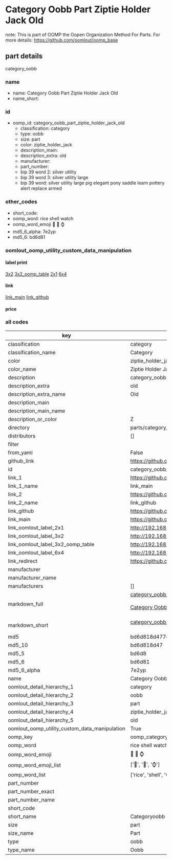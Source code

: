 # Category Oobb Part Ziptie Holder Jack Old  

note: This is part of OOMP the Oopen Organization Method For Parts. For more details: https://github.com/oomlout/oomp_base

##  part details
  



category_oobb



### name
* name: Category Oobb Part Ziptie Holder Jack Old
* name_short: 
### id
* oomp_id: category_oobb_part_ziptie_holder_jack_old
  * classification: category
  * type: oobb
  * size: part
  * color: ziptie_holder_jack
  * description_main: 
  * description_extra: old
  * manufacturer: 
  * part_number: 
  * bip 39 word 2: silver utility
  * bip 39 word 3: silver utility large
  * bip 39 word: silver utility large pig elegant pony saddle learn pottery alert replace armed

### other_codes
* short_code: 
* oomp_word: rice shell watch
* oomp_word_emoji :rice: :shell: :watch:
* md5_6_alpha: 7e2yp
* md5_6: bd6d81






### oomlout_oomp_utility_custom_data_manipulation
#### label print
[3x2](http://192.168.1.245:1112/?label=oomp%207e2yp)
[3x2_oomp_table](http://192.168.1.108:1112/?label=oomp%207e2yp)
[2x1](http://192.168.1.242:1112/?label=oomp%207e2yp)
[6x4](http://192.168.1.55:1112/?label=oomp%207e2yp)    

#### link

[link_main](https://github.com/oomlout/oomlout_oomp_version_1_messy/tree/main/parts/category_oobb_part_ziptie_holder_jack_old) [link_github](https://github.com/oomlout/oomlout_oomp_version_1_messy/tree/main/parts/category_oobb_part_ziptie_holder_jack_old)                             

#### price







### all codes 
| key | value |  
| --- | --- |  
| classification | category |  
| classification_name | Category |  
| color | ziptie_holder_jack |  
| color_name | Ziptie Holder Jack |  
| description | category_oobb |  
| description_extra | old |  
| description_extra_name | Old |  
| description_main |  |  
| description_main_name |  |  
| description_or_color | Z  |  
| directory | parts/category_oobb_part_ziptie_holder_jack_old |  
| distributors | [] |  
| filter |  |  
| from_yaml | False |  
| github_link | https://github.com/oomlout/oomlout_oomp_part_src/tree/main/parts/category_oobb_part_ziptie_holder_jack_old |  
| id | category_oobb_part_ziptie_holder_jack_old |  
| link_1 | https://github.com/oomlout/oomlout_oomp_version_1_messy/tree/main/parts/category_oobb_part_ziptie_holder_jack_old |  
| link_1_name | link_main |  
| link_2 | https://github.com/oomlout/oomlout_oomp_version_1_messy/tree/main/parts/category_oobb_part_ziptie_holder_jack_old |  
| link_2_name | link_github |  
| link_github | https://github.com/oomlout/oomlout_oomp_version_1_messy/tree/main/parts/category_oobb_part_ziptie_holder_jack_old |  
| link_main | https://github.com/oomlout/oomlout_oomp_version_1_messy/tree/main/parts/category_oobb_part_ziptie_holder_jack_old |  
| link_oomlout_label_2x1 | http://192.168.1.242:1112/?label=oomp%207e2yp |  
| link_oomlout_label_3x2 | http://192.168.1.245:1112/?label=oomp%207e2yp |  
| link_oomlout_label_3x2_oomp_table | http://192.168.1.108:1112/?label=oomp%207e2yp |  
| link_oomlout_label_6x4 | http://192.168.1.55:1112/?label=oomp%207e2yp |  
| link_redirect | https://github.com/oomlout/oomlout_oomp_version_1_messy/tree/main/parts/category_oobb_part_ziptie_holder_jack_old |  
| manufacturer |  |  
| manufacturer_name |  |  
| manufacturers | [] |  
| markdown_full | [category_oobb_part_ziptie_holder_jack_old](none)<br>[](none)<br>[Category Oobb Part Ziptie Holder Jack Old](none)<br><br> |  
| markdown_short | [category_oobb_part_ziptie_holder_jack_old](none)<br><br> |  
| md5 | bd6d818d477ed7ba9fa3ca48fa7c1646 |  
| md5_10 | bd6d818d47 |  
| md5_5 | bd6d8 |  
| md5_6 | bd6d81 |  
| md5_6_alpha | 7e2yp |  
| name | Category Oobb Part Ziptie Holder Jack Old |  
| oomlout_detail_hierarchy_1 | category |  
| oomlout_detail_hierarchy_2 | oobb |  
| oomlout_detail_hierarchy_3 | part |  
| oomlout_detail_hierarchy_4 | ziptie_holder_jack |  
| oomlout_detail_hierarchy_5 | old |  
| oomlout_oomp_utility_custom_data_manipulation | True |  
| oomp_key | oomp_category_oobb_part_ziptie_holder_jack_old |  
| oomp_word | rice shell watch |  
| oomp_word_emoji | :rice: :shell: :watch: |  
| oomp_word_emoji_list | [':rice:', ':shell:', ':watch:'] |  
| oomp_word_list | ['rice', 'shell', 'watch'] |  
| part_number |  |  
| part_number_exact |  |  
| part_number_name |  |  
| short_code |  |  
| short_name | Categoryoobb |  
| size | part |  
| size_name | Part |  
| type | oobb |  
| type_name | Oobb |  
